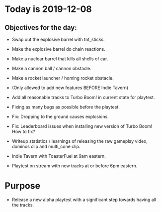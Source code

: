 # Today is 2019-12-08

## Objectives for the day:

- Swap out the explosive barrel with tnt_sticks.
- Make the explosive barrel do chain reactions.
- Make a nuclear barrel that kills all shells of car.
- Make a cannon ball / cannon obstacle.
- Make a rocket launcher / homing rocket obstacle.
- (Only allowed to add new features BEFORE Indie Tavern)
- Add all reasonable tracks to Turbo Boom! in current state for playtest.
- Fixing as many bugs as possible before the playtest.
- Fix: Dropping to the ground causes explosions.
- Fix: Leaderboard issues when installing new version of Turbo Boom! How to fix?
- Writeup statistics / learnings of releasing the raw gameplay video, dominos clip and multi_cone clip.

- Indie Tavern with ToasterFuel at 9am eastern.
- Playtest on stream with new tracks at or before 6pm eastern.


# Purpose

- Release a new alpha playtest with a significant step towards having all the tracks.
